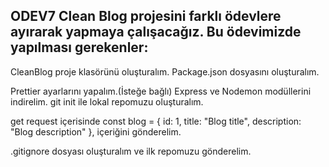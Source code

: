 ## ODEV7 Clean Blog projesini farklı ödevlere ayırarak yapmaya çalışacağız. Bu ödevimizde yapılması gerekenler:

CleanBlog proje klasörünü oluşturalım.
Package.json dosyasını oluşturalım.

Prettier ayarlarını yapalım.(İsteğe bağlı)
Express ve Nodemon modüllerini indirelim.
git init ile lokal repomuzu oluşturalım.

get request içerisinde const blog = { id: 1, title: "Blog title", description: "Blog description" }, içeriğini gönderelim.

.gitignore dosyası oluşturalım ve ilk repomuzu gönderelim.
